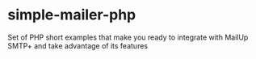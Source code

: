 simple-mailer-php
===========================

Set of PHP short examples that make you ready to integrate with MailUp SMTP+ and take advantage of its features
